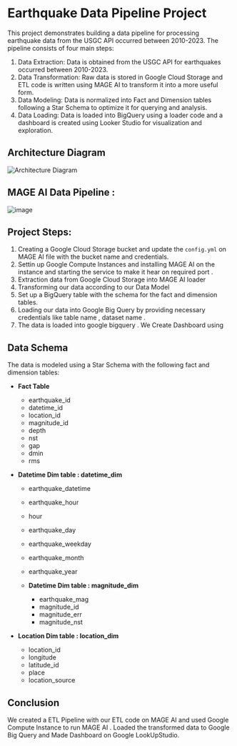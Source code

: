 # Earthquake Data Pipeline Project

This project demonstrates building a data pipeline for processing earthquake data from the USGC API occurred between 2010-2023. The pipeline consists of four main steps:

1. Data Extraction: Data is obtained from the USGC API for earthquakes occurred between 2010-2023.
2. Data Transformation: Raw data is stored in Google Cloud Storage and ETL code is written using MAGE AI to transform it into a more useful form.
3. Data Modeling: Data is normalized into Fact and Dimension tables following a Star Schema to optimize it for querying and analysis.
4. Data Loading: Data is loaded into BigQuery using a loader code and a dashboard is created using Looker Studio for visualization and exploration.

## Architecture Diagram

![Architecture Diagram](insert_image_link_here)

## MAGE AI Data Pipeline : 
![image](https://user-images.githubusercontent.com/46419407/236880606-898b9a56-f064-4f82-8042-810593b6fc75.png)


## Project Steps:

1. Creating a Google Cloud Storage bucket and update the `config.yml` on MAGE AI file with the bucket name and credentials.
2. Settin up Google Compute Instances and installing MAGE AI on the instance and starting the service to make it hear on required port .
3. Extraction data from Google Cloud Storage into MAGE AI loader 
4. Transforming our data according to our Data Model 
5. Set up a BigQuery table with the schema for the fact and dimension tables.
6. Loading our data into Google Big Query by providing necessary credentials like table name , dataset name . 
7. The data is loaded into google bigquery . We Create Dashboard using 

## Data Schema

The data is modeled using a Star Schema with the following fact and dimension tables:

- **Fact Table**
  - earthquake_id
  - datetime_id
  - location_id
  - magnitude_id
  - depth
  - nst
  - gap
  - dmin
  - rms
  

- **Datetime Dim table : datetime_dim**
   - earthquake_datetime
    - earthquake_hour
    - hour
    - earthquake_day
    - earthquake_weekday
    - earthquake_month
    - earthquake_year
    
  - **Datetime Dim table : magnitude_dim**
    - earthquake_mag
    - magnitude_id
    - magnitude_err
    - magnitude_nst
  
- **Location Dim table : location_dim**
  - location_id
  - longitude
  - latitude_id
  - place
  - location_source 

## Conclusion

We created a ETL Pipeline with our ETL code on MAGE AI and used Google Compute Instance to run MAGE AI . Loaded the transformed data to Google Big Query and Made Dashboard on 
Google LookUpStudio.
